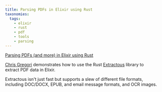```yaml
---
title: Parsing PDFs in Elixir using Rust
taxonomies:
  tags:
    - elixir
    - rust
    - pdf
    - tools
    - parsing
---
```


[Parsing PDFs (and more) in Elixir using Rust](https://www.chriis.dev/opinion/parsing-pdfs-in-elixir-using-rust)

[Chris Gregori](https://www.chriis.dev) demonstrates how to use the Rust [Extractous](https://github.com/yobix-ai/extractous) library to extract PDF data in Elixir.

Extractous isn't just fast but supports a slew of different file formats, including DOC/DOCX, EPUB, and email message formats,  and OCR images.
